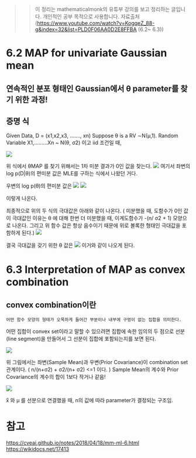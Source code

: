 
>> 이 정리는 mathematicalmonk의 유튜부 강의를 보고 정리하는 글입니다. 개인적인 공부 목적으로 
>> 사용합니다. 
>> 자료출처(https://www.youtube.com/watch?v=KogqeZ_88-g&index=32&list=PLD0F06AA0D2E8FFBA (6.2~ 6.3))




# 6.2  MAP for univariate Gaussian mean

## 연속적인 분포 형태인 Gaussian에서 θ parameter를 찾기 위한 과정!

## 증명 식
Given Data, D = (x1,x2,x3, ……., xn)
Suppose θ is a RV ∼N(μ,1).
Random Variable  X1,………Xn  ~ N(θ, σ2) 이고 iid 조건일 때,

![](https://user-images.githubusercontent.com/23113869/48297181-add71d80-e4e5-11e8-814d-e9432994682e.png)



위 식에서 θMAP 를 찾기 위해서는 1차 미분 결과가 0인 값을 찾는다.
![](https://user-images.githubusercontent.com/23113869/48297183-b0397780-e4e5-11e8-9f72-449228f6eb75.png)
여기서 좌변의 log p(D|θ)의 편미분 값은 MLE를 구하는 식에서 나왔던 거다.
      

우변의 log p(θ)의 편미분 값은 
 ![](https://user-images.githubusercontent.com/23113869/48297184-b29bd180-e4e5-11e8-9bf7-5d5f740bd8f6.png)
 ![](https://user-images.githubusercontent.com/23113869/48297185-b4659500-e4e5-11e8-9865-7909105687bb.png)

이렇게 나온다.

최종적으로 위의 두 식의 극대값은 아래와 같이 나온다.
( 미분했을 때, 도함수가 0인 값이 극대값인 이유는 θ 에 대해 한번 더 미분했을 때,
   이계도함수가 -(n/ σ2  + 1) 모양으로 나온다. 
그리고 위 함수 값은 항상 음수이기 때문에 위로 볼록한 형태인 극대값을 포함하게 된다.)
 ![](https://user-images.githubusercontent.com/23113869/48297192-ef67c880-e4e5-11e8-89a2-ecd2da259f35.png)

결국 극대값을 갖기 위한 θ 값은
 ![](https://user-images.githubusercontent.com/23113869/48297193-f1318c00-e4e5-11e8-84da-0b402275a444.png)
이거와 같이 나오게 된다.

# 6.3 Interpretation of MAP as convex combination

## convex combination이란
    어떤 함수 모양의 형태가 오목하게 들어간 부분이나 내부에 구멍이 없는 집합을 의미한다.
어떤 집합이 convex set이라고 말할 수 있으려면 집합에 속한 임의의 두 점으로 선분(line segment)을 만들어서 그 선분이 집합에 포함되는지를 보면 된다.

![](https://user-images.githubusercontent.com/23113869/48297194-f42c7c80-e4e5-11e8-9e00-8f5642a36fe2.png)
 

위 그림에서는 좌변(Sample Mean)과 우변(Prior Covariance)이 combination set 관계이다.
(  n/(n+σ2) + σ2/(n+ σ2) <=1  이다.  )
Sample Mean의 계수와 Prior Covariance의 계수의 합이 1보다 작거나 같음!

![](https://user-images.githubusercontent.com/23113869/48297195-f5f64000-e4e5-11e8-8804-a4ab2b5c7974.png)
 


x̅ 와 μ 를 선분으로 연결했을 때, n의 값에 따라 parameter가 결정되는 구조임.

# 참고

https://cveai.github.io/notes/2018/04/18/mm-ml-6.html
https://wikidocs.net/17413
